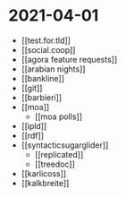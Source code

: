 # 2021-04-01

- [[test.for.tld]]
- [[social.coop]]
- [[agora feature requests]]
- [[arabian nights]]
- [[bankline]]
- [[git]]
- [[barbieri]]
- [[moa]]
  - [[moa polls]]
- [[ipld]]
- [[rdf]]
- [[syntacticsugarglider]]
  - [[replicated]]
  - [[treedoc]]
- [[karlicoss]]
- [[kalkbreite]]

